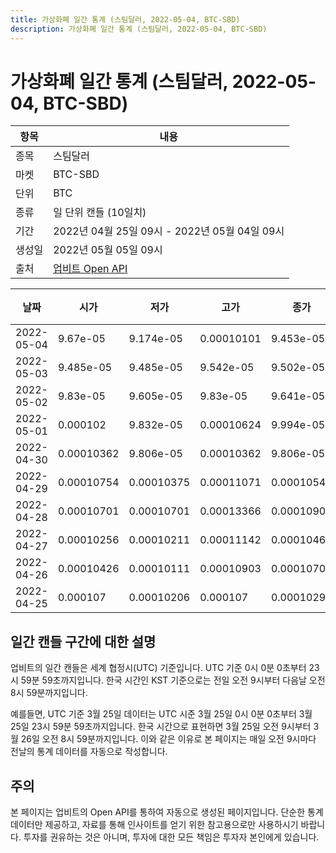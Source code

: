 ```yaml
---
title: 가상화폐 일간 통계 (스팀달러, 2022-05-04, BTC-SBD)
description: 가상화폐 일간 통계 (스팀달러, 2022-05-04, BTC-SBD)
---
```



가상화폐 일간 통계 (스팀달러, 2022-05-04, BTC-SBD)
===

|항목|내용|
|--|--|
|종목|스팀달러|
|마켓|BTC-SBD|
|단위|BTC|
|종류|일 단위 캔들 (10일치)|
|기간|2022년 04월 25일 09시 - 2022년 05월 04일 09시|
|생성일|2022년 05월 05일 09시|
|출처|[업비트 Open API](https://docs.upbit.com)|


|날짜|시가|저가|고가|종가|비고|
|--|--|--|--|--|--|
|2022-05-04|9.67e-05|9.174e-05|0.00010101|9.453e-05|    |
|2022-05-03|9.485e-05|9.485e-05|9.542e-05|9.502e-05|    |
|2022-05-02|9.83e-05|9.605e-05|9.83e-05|9.641e-05|    |
|2022-05-01|0.000102|9.832e-05|0.00010624|9.994e-05|    |
|2022-04-30|0.00010362|9.806e-05|0.00010362|9.806e-05|    |
|2022-04-29|0.00010754|0.00010375|0.00011071|0.0001054|    |
|2022-04-28|0.00010701|0.00010701|0.00013366|0.00010906|    |
|2022-04-27|0.00010256|0.00010211|0.00011142|0.00010465|    |
|2022-04-26|0.00010426|0.00010111|0.00010903|0.00010701|    |
|2022-04-25|0.000107|0.00010206|0.000107|0.00010291|    |


일간 캔들 구간에 대한 설명
---


업비트의 일간 캔들은 세계 협정시(UTC) 기준입니다. 
UTC 기준 0시 0분 0초부터 23시 59분 59초까지입니다. 
한국 시간인 KST 기준으로는 전일 오전 9시부터 다음날 오전 8시 59분까지입니다. 


예를들면, UTC 기준 3월 25일 데이터는 UTC 시준 3월 25일 0시 0분 0초부터 3월 25일 23시 59분 59초까지입니다. 
한국 시간으로 표현하면 3월 25일 오전 9시부터 3월 26일 오전 8시 59분까지입니다. 
이와 같은 이유로 본 페이지는 매일 오전 9시마다 전날의 통계 데이터를 자동으로 작성합니다. 


주의
---


본 페이지는 업비트의 Open API를 통하여 자동으로 생성된 페이지입니다. 
단순한 통계 데이터만 제공하고, 자료를 통해 인사이트를 얻기 위한 참고용으로만 사용하시기 바랍니다. 
투자를 권유하는 것은 아니며, 투자에 대한 모든 책임은 투자자 본인에게 있습니다. 
